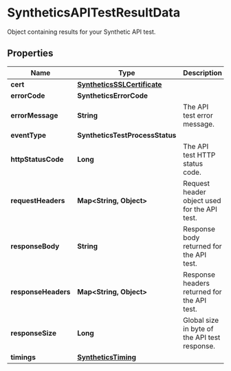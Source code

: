 

# SyntheticsAPITestResultData

Object containing results for your Synthetic API test.

## Properties

Name | Type | Description | Notes
------------ | ------------- | ------------- | -------------
**cert** | [**SyntheticsSSLCertificate**](SyntheticsSSLCertificate.md) |  |  [optional]
**errorCode** | **SyntheticsErrorCode** |  |  [optional]
**errorMessage** | **String** | The API test error message. |  [optional]
**eventType** | **SyntheticsTestProcessStatus** |  |  [optional]
**httpStatusCode** | **Long** | The API test HTTP status code. |  [optional]
**requestHeaders** | **Map&lt;String, Object&gt;** | Request header object used for the API test. |  [optional]
**responseBody** | **String** | Response body returned for the API test. |  [optional]
**responseHeaders** | **Map&lt;String, Object&gt;** | Response headers returned for the API test. |  [optional]
**responseSize** | **Long** | Global size in byte of the API test response. |  [optional]
**timings** | [**SyntheticsTiming**](SyntheticsTiming.md) |  |  [optional]



